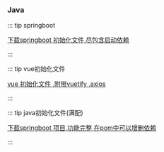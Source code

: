 

### Java

::: tip springboot

<a href="/resource/springboot.rar" download="springboot.rar">下载springboot 初始化文件,尽包含启动依赖</a>

:::



::: tip vue初始化文件

<a href="/resource/vue.rar" download="vue.rar">vue 初始化文件 ,附带vuetify ,axios</a>

:::



::: tip java初始化文件(满配)

<a href="/resource/java.rar" download="java.rar">下载springboot 项目,功能完整,在pom中可以增删依赖</a>

:::



